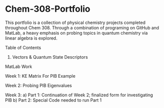 # Chem-308-Portfolio
This portfolio is a collection of physical chemistry projects completed throughout Chem 308. Through a combination of programing on GitHub and MatLab, a heavy emphasis on probing topics in quantum chemistry via linear algebra is explored. 

Table of Contents

1. Vectors & Quantum State Descriptors 

MatLab Work

Week 1: KE Matrix For PIB Example

Week 2: Probing PIB Eigenvalues 

Week 3:
  a) Part 1: Continuation of Week 2; finalized form for investigating PIB
  b) Part 2: Special Code needed to run Part 1
